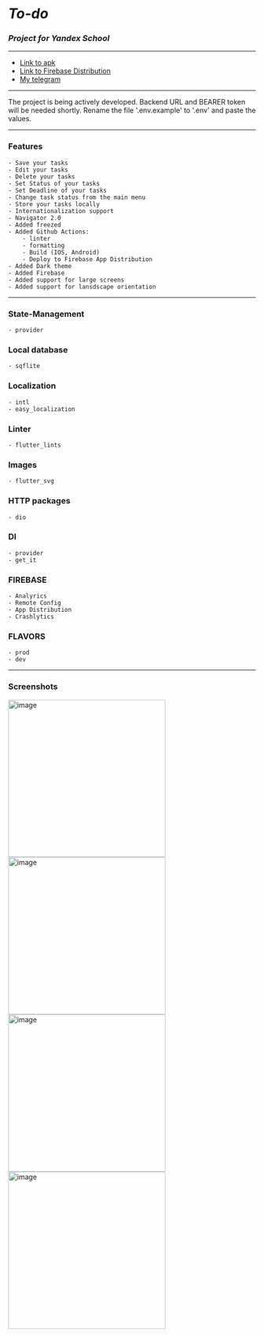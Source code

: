 # ***To-do***

### *Project for Yandex School*

___  

- [Link to apk](https://github.com/VARWA/todo/releases/tag/v3.0.0)
- [Link to Firebase Distribution](https://appdistribution.firebase.dev/i/780d9060a2208e87)
- [My telegram](https://t.me/lupanovb)

___
The project is being actively developed. Backend URL and BEARER token will be needed shortly. Rename
the file '.env.example' to '.env' and paste the values.
___

### Features

    - Save your tasks
    - Edit your tasks
    - Delete your tasks
    - Set Status of your tasks
    - Set Deadline of your tasks
    - Change task status from the main menu
    - Store your tasks locally
    - Internationalization support
    - Navigator 2.0
    - Added freezed
    - Added Github Actions:
        - linter
        - formatting
        - Build (IOS, Android)
        - Deploy to Firebase App Distribution
    - Added Dark theme
    - Added Firebase
    - Added support for large screens
    - Added support for lansdscape orientation

___

### State-Management

	- provider

### Local database

	- sqflite

### Localization

	- intl
	- easy_localization

### Linter

	- flutter_lints

### Images

	- flutter_svg

### HTTP packages

	- dio

### DI

	- provider
 	- get_it

### FIREBASE

    - Analyrics
    - Remote Config
    - App Distribution
    - Crashlytics

### FLAVORS

    - prod
    - dev

____  

### Screenshots

<img alt="image" src="https://github.com/VARWA/todo/assets/60575285/1a9a1650-a7a2-495d-9bd8-2ffd25d184c6" width="320"/>
<img alt="image" src="https://github.com/VARWA/todo/assets/60575285/831e2a49-cc5f-490f-b854-d723c4319fa5" width="320"/>
<img alt="image" src="https://github.com/VARWA/todo/assets/60575285/e3479722-de4e-419e-9b64-1d5cd0f8ea55" width="320"/>
<img alt="image" src="https://github.com/VARWA/todo/assets/60575285/a29477a5-5396-46c8-a753-b9476719e6e8" width="320"/>
